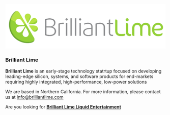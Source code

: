 ![Brilliant Lime](Logo_Horizontal_Transparent.png)

### Brilliant Lime

**Brilliant Lime** is an early-stage technology statrtup focused on developing leading-edge silicon, systems, and software products for end-markets requiring highly integrated, high-performance, low-power solutions

We are based in Northern California. For more information, please contact us at [info@brilliantlime.com](mailto:info@brilliantlime.com)

Are you looking for [**Brilliant Lime Liquid Entertainment**](tonic.html)
